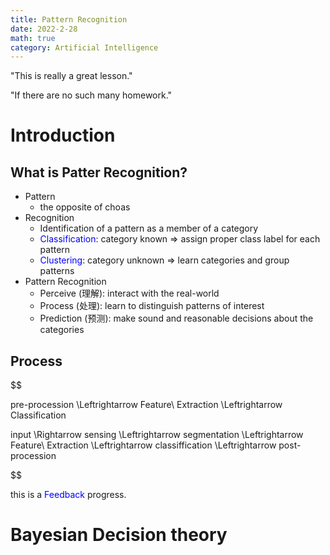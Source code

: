```yaml
---
title: Pattern Recognition
date: 2022-2-28
math: true
category: Artificial Intelligence
---
```


"This is really a great lesson."

"If there are no such many homework."

<!--more-->

# Introduction
## What is Patter Recognition?
- Pattern
  - the opposite of choas
- Recognition
  - Identification of a pattern as  a member of a category
  - <font color=blue>Classification</font>: category known $\Rightarrow$ assign proper class label for each pattern
  - <font color=blue>Clustering</font>: category unknown $\Rightarrow$ learn categories and group patterns
- Pattern Recognition
  - Perceive (理解): interact with the real-world
  - Process (处理): learn to distinguish patterns of interest
  - Prediction (预测): make sound and reasonable decisions about the categories

## Process
$$

pre-procession \Leftrightarrow Feature\ Extraction \Leftrightarrow Classification

$$
$$

input \Rightarrow sensing \Leftrightarrow segmentation \Leftrightarrow Feature\ Extraction \Leftrightarrow classiffication \Leftrightarrow post-procession

$$

this is a <font color=blue>Feedback</font> progress.

# Bayesian Decision theory

